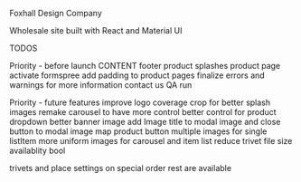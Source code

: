 Foxhall Design Company

Wholesale site built with React and Material UI

TODOS

Priority - before launch
CONTENT
    footer
    product splashes
    product page
activate formspree
add padding to product pages
finalize errors and warnings
for more information contact us
QA run

Priority - future features
improve logo coverage
crop for better splash images
remake carousel to have more control
better control for product dropdown
better banner image
add Image title to modal image
and close button to modal image
map product button
multiple images for single listItem
more uniform images for carousel and item list
reduce trivet file size
availablity bool


trivets and place settings on special order
rest are available

